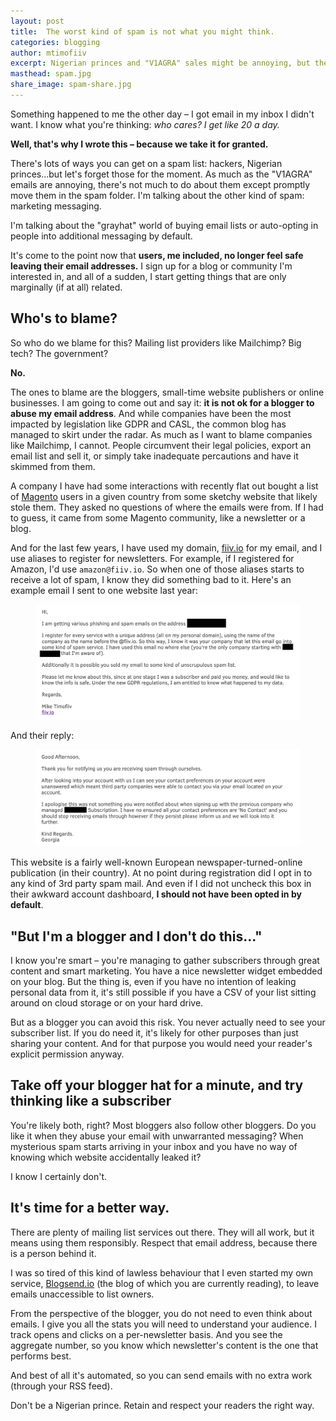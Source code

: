 ```yaml
---
layout: post
title:  The worst kind of spam is not what you might think.
categories: blogging
author: mtimofiiv
excerpt: Nigerian princes and "V1AGRA" sales might be annoying, but they're not the worst.
masthead: spam.jpg
share_image: spam-share.jpg
---
```

Something happened to me the other day – I got email in my inbox I didn't want. I know what you're thinking: _who cares? I get like 20 a day._

**Well, that's why I wrote this – because we take it for granted.**

There's lots of ways you can get on a spam list: hackers, Nigerian princes...but let's forget those for the moment. As much as the "V1AGRA" emails are annoying, there's not much to do about them except promptly move them in the spam folder. I'm talking about the other kind of spam: marketing messaging.

I'm talking about the "grayhat" world of buying email lists or auto-opting in people into additional messaging by default.

It's come to the point now that **users, me included, no longer feel safe leaving their email addresses.** I sign up for a blog or community I'm interested in, and all of a sudden, I start getting things that are only marginally (if at all) related.

## Who's to blame?

So who do we blame for this? Mailing list providers like Mailchimp? Big tech? The government?

**No.**

The ones to blame are the bloggers, small-time website publishers or online businesses. I am going to come out and say it: **it is not ok for a blogger to abuse my email address**. And while companies have been the most impacted by legislation like GDPR and CASL, the common blog has managed to skirt under the radar. As much as I want to blame companies like Mailchimp, I cannot. People circumvent their legal policies, export an email list and sell it, or simply take inadequate percautions and have it skimmed from them.

A company I have had some interactions with recently flat out bought a list of [Magento](https://magento.com/) users in a given country from some sketchy website that likely stole them. They asked no questions of where the emails were from. If I had to guess, it came from some Magento community, like a newsletter or a blog.

And for the last few years, I have used my domain, [fiiv.io](https://fiiv.io) for my email, and I use aliases to register for newsletters. For example, if I registered for Amazon, I'd use `amazon@fiiv.io`. So when one of those aliases starts to receive a lot of spam, I know they did something bad to it. Here's an example email I sent to one website last year:

<figure>
  <img src="/assets/images/post-content/fiiv-io-spam.png" alt="Email to a service that sold my email">
</figure>

And their reply:

<figure>
  <img src="/assets/images/post-content/fiiv-io-spam2.png" alt="Email to a service that sold my email">
</figure>

This website is a fairly well-known European newspaper-turned-online publication (in their country). At no point during registration did I opt in to any kind of 3rd party spam mail. And even if I did not uncheck this box in their awkward account dashboard, **I should not have been opted in by default**.

## "But I'm a blogger and I don't do this..."

I know you're smart – you're managing to gather subscribers through great content and smart marketing. You have a nice newsletter widget embedded on your blog. But the thing is, even if you have no intention of leaking personal data from it, it's still possible if you have a CSV of your list sitting around on cloud storage or on your hard drive.

But as a blogger you can avoid this risk. You never actually need to see your subscriber list. If you do need it, it's likely for other purposes than just sharing your content. And for that purpose you would need your reader's explicit permission anyway.

## Take off your blogger hat for a minute, and try thinking like a subscriber

You're likely both, right? Most bloggers also follow other bloggers. Do you like it when they abuse your email with unwarranted messaging? When mysterious spam starts arriving in your inbox and you have no way of knowing which website accidentally leaked it?

I know I certainly don't.

## It's time for a better way.

There are plenty of mailing list services out there. They will all work, but it means using them responsibly. Respect that email address, because there is a person behind it.

I was so tired of this kind of lawless behaviour that I even started my own service, [Blogsend.io](https://blogsend.io) (the blog of which you are currently reading), to leave emails unaccessible to list owners.

From the perspective of the blogger, you do not need to even think about emails. I give you all the stats you will need to understand your audience. I track opens and clicks on a per-newsletter basis. And you see the aggregate number, so you know which newsletter's content is the one that performs best.

And best of all it's automated, so you can send emails with no extra work (through your RSS feed).

Don't be a Nigerian prince. Retain and respect your readers the right way.
